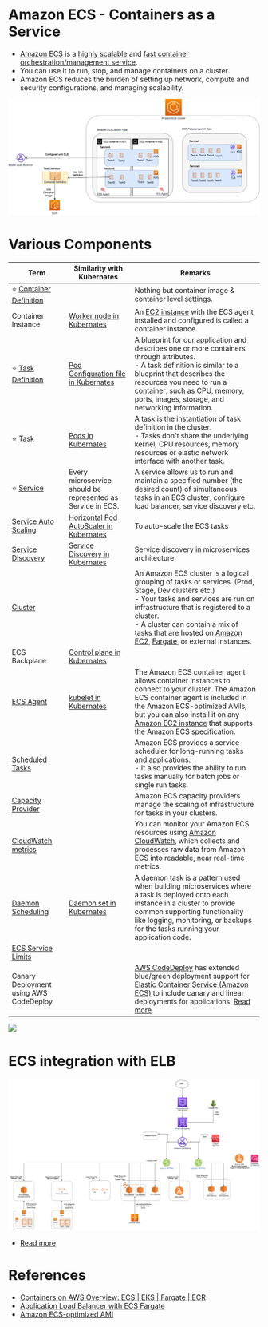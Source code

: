# Amazon ECS - Containers as a Service
- [Amazon ECS](https://aws.amazon.com/ecs/) is a [highly scalable](../../../3_Databases/3_Scalability-Techniques/Readme.md) and [fast container orchestration/management service](../../../9_Container&Orchestration/Readme.md).
- You can use it to run, stop, and manage containers on a cluster.
- Amazon ECS reduces the burden of setting up network, compute and security configurations, and managing scalability.

![img.png](assests/ECS-Tasks.png)

# Various Components

| Term                                                                                                             | Similarity with Kubernates                                                                                 | Remarks                                                                                                                                                                                                                                                                                                                                                                                        |
|------------------------------------------------------------------------------------------------------------------|------------------------------------------------------------------------------------------------------------|------------------------------------------------------------------------------------------------------------------------------------------------------------------------------------------------------------------------------------------------------------------------------------------------------------------------------------------------------------------------------------------------|
| :star: [Container Definition](ContainerDefination.md)                                                            |                                                                                                            | Nothing but container image & container level settings.                                                                                                                                                                                                                                                                                                                                        |
| Container Instance                                                                                               | [Worker node in Kubernates](../../../9_Container&Orchestration/Kubernates/Readme.md)               | An [EC2 instance](../../2_ComputeServices/AmazonEC2/Readme.md) with the ECS agent installed and configured is called a container instance.                                                                                                                                                                                                                                                     |
| :star: [Task Definition](Task.md)                                                                                | [Pod Configuration file in Kubernates](../../../9_Container&Orchestration/Kubernates/Readme.md)    | A blueprint for our application and describes one or more containers through attributes.<br/>- A task definition is similar to a blueprint that describes the resources you need to run a container, such as CPU, memory, ports, images, storage, and networking information.                                                                                                                  |
| :star: [Task](Task.md)                                                                                           | [Pods in Kubernates](../../../9_Container&Orchestration/Kubernates/Readme.md)                      | A task is the instantiation of task definition in the cluster. <br/>- Tasks don't share the underlying kernel, CPU resources, memory resources or elastic network interface with another task.                                                                                                                                                                                                 |
| :star: [Service](Service/Readme.md)                                                                              | Every microservice should be represented as Service in ECS.                                                | A service allows us to run and maintain a specified number (the desired count) of simultaneous tasks in an ECS cluster, configure load balancer, service discovery etc.                                                                                                                                                                                                                        |
| [Service Auto Scaling](Service/ServiceAutoScaling.md)                                                            | [Horizontal Pod AutoScaler in Kubernates](../../../9_Container&Orchestration/Kubernates/Readme.md) | To auto-scale the ECS tasks                                                                                                                                                                                                                                                                                                                                                                    |
| [Service Discovery](Service/ServiceDiscovery.md)                                                                 | [Service Discovery in Kubernates](../../../9_Container&Orchestration/Kubernates/Readme.md)         | Service discovery in microservices architecture.                                                                                                                                                                                                                                                                                                                                               |
| [Cluster](https://docs.aws.amazon.com/AmazonECS/latest/developerguide/clusters.html)                             |                                                                                                            | An Amazon ECS cluster is a logical grouping of tasks or services. (Prod, Stage, Dev clusters etc.) <br/>- Your tasks and services are run on infrastructure that is registered to a cluster.<br/>- A cluster can contain a mix of tasks that are hosted on [Amazon EC2](../../2_ComputeServices/AmazonEC2/Readme.md), [Fargate](../../2_ComputeServices/AWSFargate.md), or external instances. |
| ECS Backplane                                                                                                    | [Control plane in Kubernates](../../../9_Container&Orchestration/Kubernates/Readme.md)             |                                                                                                                                                                                                                                                                                                                                                                                                |
| [ECS Agent](https://docs.aws.amazon.com/AmazonECS/latest/developerguide/ECS_agent.html)                          | [kubelet in Kubernates](../../../9_Container&Orchestration/Kubernates/Readme.md)                   | The Amazon ECS container agent allows container instances to connect to your cluster. The Amazon ECS container agent is included in the Amazon ECS-optimized AMIs, but you can also install it on any [Amazon EC2 instance](../../2_ComputeServices/AmazonEC2/Readme.md) that supports the Amazon ECS specification.                                                                           |
| [Scheduled Tasks](https://docs.aws.amazon.com/AmazonECS/latest/developerguide/scheduling_tasks.html)             |                                                                                                            | Amazon ECS provides a service scheduler for long-running tasks and applications. <br/>- It also provides the ability to run tasks manually for batch jobs or single run tasks.                                                                                                                                                                                                                 |
| [Capacity Provider](https://docs.aws.amazon.com/AmazonECS/latest/developerguide/cluster-capacity-providers.html) |                                                                                                            | Amazon ECS capacity providers manage the scaling of infrastructure for tasks in your clusters.                                                                                                                                                                                                                                                                                                 |
| [CloudWatch metrics](https://docs.aws.amazon.com/AmazonECS/latest/developerguide/cloudwatch-metrics.html)        |                                                                                                            | You can monitor your Amazon ECS resources using [Amazon CloudWatch](../../8_ObservabilityLogsServices/AmazonCloudWatch/Readme.md), which collects and processes raw data from Amazon ECS into readable, near real-time metrics.                                                                                                                                                                |
| [Daemon Scheduling](https://aws.amazon.com/about-aws/whats-new/2018/06/amazon-ecs-adds-daemon-scheduling/)       | [Daemon set in Kubernates](../../../9_Container&Orchestration/Kubernates/Readme.md)                | A daemon task is a pattern used when building microservices where a task is deployed onto each instance in a cluster to provide common supporting functionality like logging, monitoring, or backups for the tasks running your application code.                                                                                                                                              |
| [ECS Service Limits](ServiceLimits.md)                                                                           |                                                                                                            |                                                                                                                                                                                                                                                                                                                                                                                                |
| Canary Deployment using AWS CodeDeploy                                                                           |                                                                                                            | [AWS CodeDeploy]() has extended blue/green deployment support for [Elastic Container Service (Amazon ECS)]() to include canary and linear deployments for applications. [Read more](https://aws.amazon.com/blogs/containers/aws-codedeploy-now-supports-linear-and-canary-deployments-for-amazon-ecs/).                                                                                        |

![](https://miro.medium.com/max/1400/0*ima_OYQ74yCg_cSN)

# ECS integration with ELB

![](../../16_NetworkingAndContentDelivery/2_ApplicationNetworking/ElasticLoadBalancer/assets/AWS_Elastic_Load_Balancer.png)

- [Read more](https://docs.aws.amazon.com/AmazonECS/latest/userguide/create-load-balancer.html)

# References
- [Containers on AWS Overview: ECS | EKS | Fargate | ECR](https://www.youtube.com/watch?v=AYAh6YDXuho)
- [Application Load Balancer with ECS Fargate](https://stackoverflow.com/questions/64409699/application-load-balancer-with-ecs-fargate)
- [Amazon ECS-optimized AMI](https://docs.aws.amazon.com/AmazonECS/latest/developerguide/ecs-optimized_AMI.html)